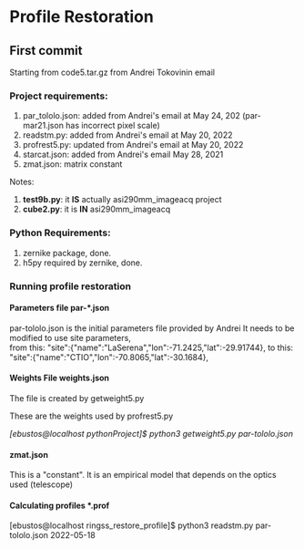 # Profile Restoration

## First commit
Starting from code5.tar.gz from Andrei Tokovinin email

### Project requirements:
1) par_tololo.json: added from Andrei's email at May 24, 202 (par-mar21.json has incorrect pixel scale)
2) readstm.py: added from Andrei's email at May 20, 2022
3) profrest5.py: updated from Andrei's email at May 20, 2022
4) starcat.json: added from Andrei's email May 28, 2021
5) zmat.json: matrix constant

Notes:
1) **test9b.py**: it **IS** actually asi290mm_imageacq project
2) **cube2.py**: it is **IN** asi290mm_imageacq

### Python Requirements:
1) zernike package, done.
2) h5py required by zernike, done.

### Running profile restoration
#### Parameters file par-*.json
par-tololo.json is the initial parameters file provided by Andrei 
It needs to be modified to use site parameters,  
from this: "site":{"name":"LaSerena","lon":-71.2425,"lat":-29.91744},
to this:   "site":{"name":"CTIO","lon":-70.8065,"lat":-30.1684},

#### Weights File weights.json
The file is created by getweight5.py

These are the weights used by profrest5.py 

*[ebustos@localhost pythonProject]$ python3 getweight5.py par-tololo.json*

#### zmat.json
This is a "constant". It is an empirical model that depends on the optics used (telescope)

#### Calculating profiles *.prof
[ebustos@localhost ringss_restore_profile]$ python3 readstm.py par-tololo.json 2022-05-18

